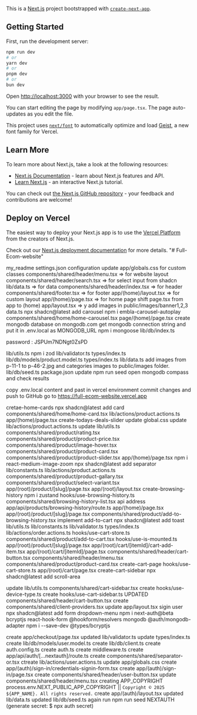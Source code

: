 This is a [Next.js](https://nextjs.org) project bootstrapped with [`create-next-app`](https://nextjs.org/docs/app/api-reference/cli/create-next-app).

## Getting Started

First, run the development server:

```bash
npm run dev
# or
yarn dev
# or
pnpm dev
# or
bun dev
```

Open [http://localhost:3000](http://localhost:3000) with your browser to see the result.

You can start editing the page by modifying `app/page.tsx`. The page auto-updates as you edit the file.

This project uses [`next/font`](https://nextjs.org/docs/app/building-your-application/optimizing/fonts) to automatically optimize and load [Geist](https://vercel.com/font), a new font family for Vercel.

## Learn More

To learn more about Next.js, take a look at the following resources:

- [Next.js Documentation](https://nextjs.org/docs) - learn about Next.js features and API.
- [Learn Next.js](https://nextjs.org/learn) - an interactive Next.js tutorial.

You can check out [the Next.js GitHub repository](https://github.com/vercel/next.js) - your feedback and contributions are welcome!

## Deploy on Vercel

The easiest way to deploy your Next.js app is to use the [Vercel Platform](https://vercel.com/new?utm_medium=default-template&filter=next.js&utm_source=create-next-app&utm_campaign=create-next-app-readme) from the creators of Next.js.

Check out our [Next.js deployment documentation](https://nextjs.org/docs/app/building-your-application/deploying) for more details.
"# Full-Ecom-website" 



my_readme
settings.json configuration
update app/globals.css for custom classes
components/shared/header/menu.tsx   => for website layout
components/shared/header/search.tsx => for select input from shadcn
lib/data.ts  => for data
components/shared/header/index.tsx => for header
components/shared/footer.tsx => for footer
app/(home)/layout.tsx => for custom layout
app/(home)/page.tsx => for home page  shift page.tsx from app to (home)
app/layout.tsx => y
add images in public/images/banner1,2,3
data.ts 
npx shadcn@latest add carousel
npm i embla-carousel-autoplay
components/shared/home/home-carousel.tsx
page/(home)/page.tsx
create mongodb database on mongodb.com
get mongodb connection string and put it in .env.local as MONGODB_URL
npm i mongoose
lib/db/index.ts

password : JSPUm7NDNgt0ZsPD

lib/utils.ts
npm i zod
lib/validator.ts
types/index.ts
lib/db/models/product.model.ts
types/index.ts
lib/data.ts
add images from p-11-1 to p-46-2.jpg and categories images to public/images folder.
lib/db/seed.ts
package.json update
npm run seed
open mongodb compass and check results

copy .env.local content and past in vercel environment
commit changes and push to GitHub
go to https://full-ecom-website.vercel.app

cretae-home-cards
npx shadcn@latest add card
components/shared/home/home-card.tsx
lib/actions/product.actions.ts
app/(home)/page.tsx
create-todays-deals-slider
update global.css
update lib/actions/product.actions.ts
update lib/utils.ts
components/shared/product/rating.tsx
components/shared/product/product-price.tsx
components/shared/product/image-hover.tsx
components/shared/product/product-card.tsx
components/shared/product/product-slider.tsx
app/(home)/page.tsx
npm i react-medium-image-zoom
npx shadcn@latest add separator
lib/constants.ts
lib/actions/product.actions.ts
components/shared/product/product-gallary.tsx
components/shared/product/select-variant.tsx
app/(root)/product/[slug]/page.tsx
app/(root)/layout.tsx
create-browsing-history
npm i zustand
hooks/use-browsing-history.ts
components/shared/browsing-history-list.tsx
api address
app/api/products/browsing-history/route.ts
app/(home)/page.tsx
app/(root)/product/[slug]/page.tsx
components/shared/product/add-to-browsing-history.tsx
implement add-to-cart
npx shadcn@latest add toast
lib/utils.ts
lib/constants.ts
lib/validator.ts
types/index.ts
lib/actions/order.actions.ts
hooks/use-cart-store.ts
components/shared/product/add-to-cart.tsx
hooks/use-is-mounted.ts
app/(root)/product/[slug]/page.tsx
app/(root)/cart/[itemId]/cart-add-item.tsx
app/(root)/cart/[itemId]/page.tsx
components/shared/header/cart-button.tsx
components/shared/header/menu.tsx
components/shared/product/product-card.tsx
create-cart-page
hooks/use-cart-store.ts
app/(root)/cart/page.tsx
create-cart-sidebar
npx shadcn@latest add scroll-area

update lib/utils.ts
components/shared/cart-sidebar.tsx
create hooks/use-device-type.ts
create hooks/use-cart-sidebar.ts
UPDATED components/shared/header/cart-button.tsx
create components/shared/client-providers.tsx
update app/layout.tsx
sigin user
npx shadcn@latest add form dropdown-menu
npm i next-auth@beta bcryptjs react-hook-form @hookform/resolvers mongodb @auth/mongodb-adapter
npm i --save-dev @types/bcryptjs

create app/checkout/page.tsx
updated lib/validator.ts
update types/index.ts
create lib/db/models/user.model.ts
create lib/db/client.ts
create auth.config.ts
create auth.ts
create middleware.ts
create app/api/auth/[...nextauth]/route.ts
create components/shared/separator-or.tsx
ctreate lib/actions/user.actions.ts
update app/globals.css
create app/(auth)/sign-in/credentials-signin-form.tsx
create app/(auth)/sign-in/page.tsx
create components/shared/header/user-button.tsx
update components/shared/header/menu.tsx
creating APP_COPYRIGHT
process.env.NEXT_PUBLIC_APP_COPYRIGHT || 
`Copyright © 2025 ${APP_NAME}. All rights reserved.`
create app/(auth)/layout.tsx
updated lib/data.ts
updated lib/db/seed.ts
again run npm run seed
NEXTAUTH (generate secret: $ npx auth secret)